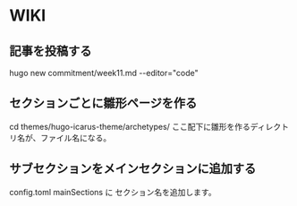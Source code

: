 # WIKI

## 記事を投稿する

hugo new commitment/week11.md --editor="code"

## セクションごとに雛形ページを作る

cd themes/hugo-icarus-theme/archetypes/
ここ配下に雛形を作るディレクトリ名が、ファイル名になる。

## サブセクションをメインセクションに追加する

config.toml
mainSections に セクション名を追加します。
